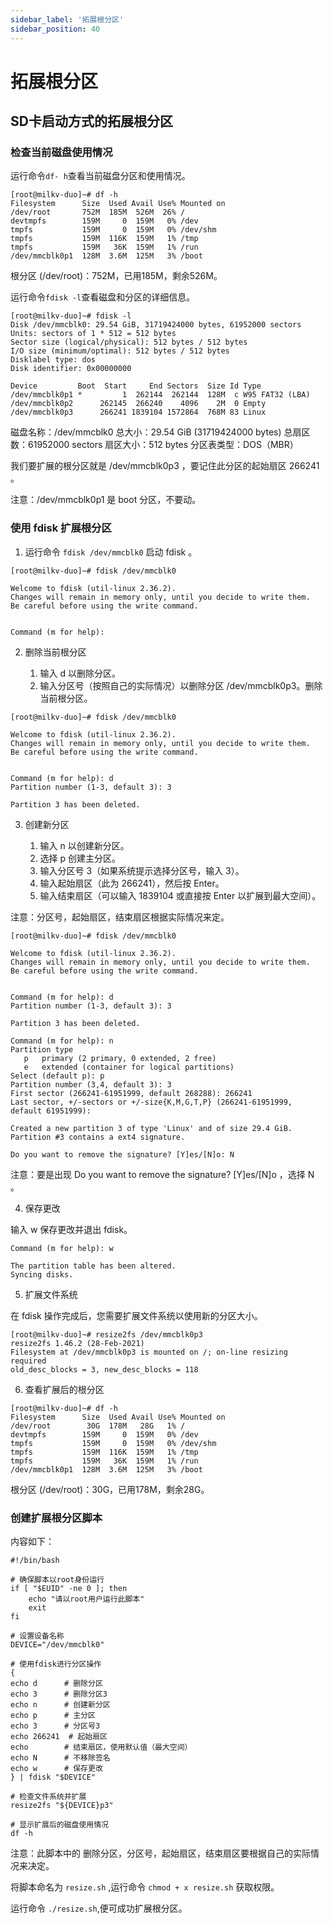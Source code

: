 ```yaml
---
sidebar_label: '拓展根分区'
sidebar_position: 40
---
```


# 拓展根分区

## SD卡启动方式的拓展根分区

### 检查当前磁盘使用情况

运行命令` df- h `查看当前磁盘分区和使用情况。

```
[root@milkv-duo]~# df -h
Filesystem      Size  Used Avail Use% Mounted on
/dev/root       752M  185M  526M  26% /
devtmpfs        159M     0  159M   0% /dev
tmpfs           159M     0  159M   0% /dev/shm
tmpfs           159M  116K  159M   1% /tmp
tmpfs           159M   36K  159M   1% /run
/dev/mmcblk0p1  128M  3.6M  125M   3% /boot
```
根分区 (/dev/root)：752M，已用185M，剩余526M。

运行命令` fdisk -l `查看磁盘和分区的详细信息。

```
[root@milkv-duo]~# fdisk -l
Disk /dev/mmcblk0: 29.54 GiB, 31719424000 bytes, 61952000 sectors
Units: sectors of 1 * 512 = 512 bytes
Sector size (logical/physical): 512 bytes / 512 bytes
I/O size (minimum/optimal): 512 bytes / 512 bytes
Disklabel type: dos
Disk identifier: 0x00000000

Device         Boot  Start     End Sectors  Size Id Type
/dev/mmcblk0p1 *         1  262144  262144  128M  c W95 FAT32 (LBA)
/dev/mmcblk0p2      262145  266240    4096    2M  0 Empty
/dev/mmcblk0p3      266241 1839104 1572864  768M 83 Linux
```
磁盘名称：/dev/mmcblk0
总大小：29.54 GiB (31719424000 bytes)
总扇区数：61952000 sectors
扇区大小：512 bytes
分区表类型：DOS（MBR）

我们要扩展的根分区就是 /dev/mmcblk0p3 ，要记住此分区的起始扇区 266241 。

注意：/dev/mmcblk0p1 是 boot 分区，不要动。
### 使用 fdisk 扩展根分区

1. 运行命令 `fdisk /dev/mmcblk0` 启动 fdisk 。
```
[root@milkv-duo]~# fdisk /dev/mmcblk0

Welcome to fdisk (util-linux 2.36.2).
Changes will remain in memory only, until you decide to write them.
Be careful before using the write command.


Command (m for help): 
```
2. 删除当前根分区

    1. 输入 d 以删除分区。
    2. 输入分区号（按照自己的实际情况）以删除分区 /dev/mmcblk0p3。删除当前根分区。

```
[root@milkv-duo]~# fdisk /dev/mmcblk0

Welcome to fdisk (util-linux 2.36.2).
Changes will remain in memory only, until you decide to write them.
Be careful before using the write command.


Command (m for help): d
Partition number (1-3, default 3): 3

Partition 3 has been deleted.
```
3. 创建新分区

    1. 输入 n 以创建新分区。
    2. 选择 p 创建主分区。
    3. 输入分区号 3（如果系统提示选择分区号，输入 3）。
    4. 输入起始扇区（此为 266241），然后按 Enter。
    5. 输入结束扇区（可以输入 1839104 或直接按 Enter 以扩展到最大空间）。

注意：分区号，起始扇区，结束扇区根据实际情况来定。

```
[root@milkv-duo]~# fdisk /dev/mmcblk0

Welcome to fdisk (util-linux 2.36.2).
Changes will remain in memory only, until you decide to write them.
Be careful before using the write command.


Command (m for help): d
Partition number (1-3, default 3): 3

Partition 3 has been deleted.

Command (m for help): n
Partition type
   p   primary (2 primary, 0 extended, 2 free)
   e   extended (container for logical partitions)
Select (default p): p
Partition number (3,4, default 3): 3
First sector (266241-61951999, default 268288): 266241
Last sector, +/-sectors or +/-size{K,M,G,T,P} (266241-61951999, default 61951999): 

Created a new partition 3 of type 'Linux' and of size 29.4 GiB.
Partition #3 contains a ext4 signature.

Do you want to remove the signature? [Y]es/[N]o: N

```
注意：要是出现 Do you want to remove the signature? [Y]es/[N]o ，选择 N 。

4. 保存更改

输入 w 保存更改并退出 fdisk。
```
Command (m for help): w

The partition table has been altered.
Syncing disks.
```

5. 扩展文件系统

在 fdisk 操作完成后，您需要扩展文件系统以使用新的分区大小。
```
[root@milkv-duo]~# resize2fs /dev/mmcblk0p3
resize2fs 1.46.2 (28-Feb-2021)
Filesystem at /dev/mmcblk0p3 is mounted on /; on-line resizing required
old_desc_blocks = 3, new_desc_blocks = 118
```
6. 查看扩展后的根分区
```
[root@milkv-duo]~# df -h
Filesystem      Size  Used Avail Use% Mounted on
/dev/root        30G  178M   28G   1% /
devtmpfs        159M     0  159M   0% /dev
tmpfs           159M     0  159M   0% /dev/shm
tmpfs           159M  116K  159M   1% /tmp
tmpfs           159M   36K  159M   1% /run
/dev/mmcblk0p1  128M  3.6M  125M   3% /boot
```
根分区 (/dev/root)：30G，已用178M，剩余28G。

### 创建扩展根分区脚本

内容如下：

```
#!/bin/bash

# 确保脚本以root身份运行
if [ "$EUID" -ne 0 ]; then
    echo "请以root用户运行此脚本"
    exit
fi

# 设置设备名称
DEVICE="/dev/mmcblk0"

# 使用fdisk进行分区操作
{
echo d      # 删除分区
echo 3      # 删除分区3
echo n      # 创建新分区
echo p      # 主分区
echo 3      # 分区号3
echo 266241  # 起始扇区
echo        # 结束扇区，使用默认值（最大空间）
echo N      # 不移除签名
echo w      # 保存更改
} | fdisk "$DEVICE"

# 检查文件系统并扩展
resize2fs "${DEVICE}p3"

# 显示扩展后的磁盘使用情况
df -h
```
注意：此脚本中的 删除分区，分区号，起始扇区，结束扇区要根据自己的实际情况来决定。

将脚本命名为 `resize.sh` ,运行命令 `chmod + x resize.sh` 获取权限。

运行命令 `./resize.sh`,便可成功扩展根分区。